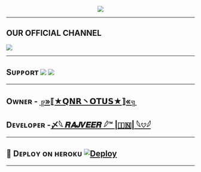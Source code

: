 <p align="center"> <img src="https://te.legra.ph/file/cbdd9620e853d1148b430.jpg"> </p>

-------------------------------------------------

## OUR OFFICIAL CHANNEL
<a href="https://t.me/RealVinCenZo"><img src="https://img.shields.io/badge/OFFICIAL%20CHANNEL-red.svg?logo=Telegram"></a>

-------------------------------------------------

## Sᴜᴘᴘᴏʀᴛ <a href="https://telegram.me/VinCenZoSupport"><img src="https://img.shields.io/badge/Join-SUPPORT%20GROUP-red.svg?logo=Telegram"></a> <a href="https://telegram.me/RealVinCenZo"><img src="https://img.shields.io/badge/Join-SUPPORT%20CHANNEL-red.svg?logo=Telegram"></a>

-------------------------------------------------

## Oᴡɴᴇʀ - [╔»⟦★𝗤𝗡𝗥丶𝗢𝗧𝗨𝗦★⟧«╗](https://telegram.me/AntibanUserName) 
## Dᴇᴠᴇʟᴏᴘᴇʀ -[〆𓆩 𝑹𝑨𝑱𝑽𝑬𝑬𝑹 𓆪™ |🇮🇳| 𓆩𔘓𓆪](https://telegram.me/XD_RAJVEER)

-------------------------------------------------

## 🚀 Dᴇᴘʟᴏʏ ᴏɴ ʜᴇʀᴏᴋᴜ  [![Deploy](https://www.herokucdn.com/deploy/button.svg)](https://heroku.com/deploy)

------------------------------------------------
